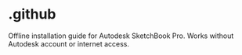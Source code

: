 # .github
Offline installation guide for Autodesk SketchBook Pro. Works without Autodesk account or internet access.
